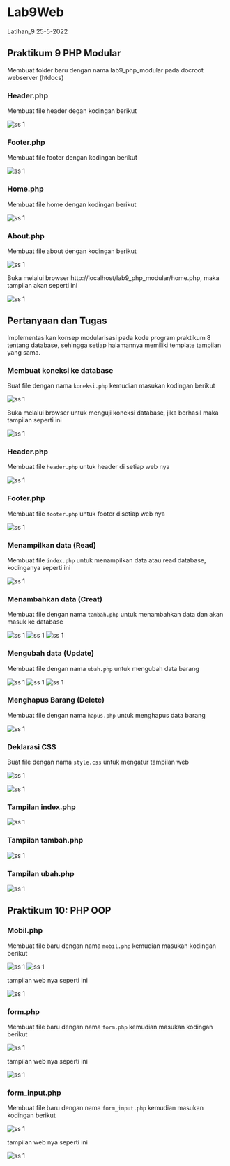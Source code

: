 # Lab9Web
Latihan_9 25-5-2022

## Praktikum 9 PHP Modular
Membuat folder baru dengan nama lab9_php_modular pada docroot webserver (htdocs)
### Header.php
Membuat file header degan kodingan berikut

![ss 1](img/ss1-1.PNG)

### Footer.php
Membuat file footer dengan kodingan berikut

![ss 1](img/ss1-2.PNG)

### Home.php
Membuat file home dengan kodingan berikut

![ss 1](img/ss1-3.PNG)

### About.php
Membuat file about dengan kodingan berikut

![ss 1](img/ss1-4.PNG)

Buka melalui browser http://localhost/lab9_php_modular/home.php, maka tampilan akan seperti ini

![ss 1](img/ss1-5.PNG)

## Pertanyaan dan Tugas
Implementasikan konsep modularisasi pada kode program praktikum 8 tentang
database, sehingga setiap halamannya memiliki template tampilan yang sama.

### Membuat koneksi ke database
Buat file dengan nama `koneksi.php` kemudian masukan kodingan berikut

![ss 1](img/ss2-1.PNG)

Buka melalui browser untuk menguji koneksi database, jika berhasil maka tampilan seperti ini

![ss 1](img/ss2-2.PNG)

### Header.php
Membuat file `header.php` untuk header di setiap web nya

![ss 1](img/ss2-3.PNG)

### Footer.php
Membuat file `footer.php` untuk footer disetiap web nya

![ss 1](img/ss2-4.PNG)

### Menampilkan data (Read)
Membuat file `index.php` untuk menampilkan data atau read database, kodinganya seperti ini

![ss 1](img/ss2-5.PNG)

### Menambahkan data (Creat)
Membuat file dengan nama `tambah.php` untuk menambahkan data dan akan masuk ke database

![ss 1](img/ss2-6.PNG)
![ss 1](img/ss2-7.PNG)
![ss 1](img/ss2-8.PNG)

### Mengubah data (Update)
Membuat file dengan nama `ubah.php` untuk mengubah data barang

![ss 1](img/ss2-9.PNG)
![ss 1](img/ss2-10.PNG)
![ss 1](img/ss2-11.PNG)

### Menghapus Barang (Delete)
Membuat file dengan nama `hapus.php` untuk menghapus data barang

![ss 1](img/ss2-12.PNG)

### Deklarasi CSS
Buat file dengan nama `style.css` untuk mengatur tampilan web

![ss 1](img/ss2-13.PNG)


![ss 1](img/ss2-14.PNG)

### Tampilan index.php

![ss 1](img/ss2-15.PNG)

### Tampilan tambah.php

![ss 1](img/ss2-16.PNG)

### Tampilan ubah.php

![ss 1](img/ss2-17.PNG)

## Praktikum 10: PHP OOP

### Mobil.php
Membuat file baru dengan nama `mobil.php` kemudian masukan kodingan berikut

![ss 1](img/ss3-1.PNG)
![ss 1](img/ss3-2.PNG)

tampilan web nya seperti ini

![ss 1](img/ss3-3.PNG)

### form.php
Membuat file baru dengan nama `form.php` kemudian masukan kodingan berikut

![ss 1](img/ss4-1.PNG)

tampilan web nya seperti ini

![ss 1](img/ss4-2.PNG)

### form_input.php
Membuat file baru dengan nama `form_input.php` kemudian masukan kodingan berikut

![ss 1](img/ss5-1.PNG)

tampilan web nya seperti ini

![ss 1](img/ss5-2.PNG)